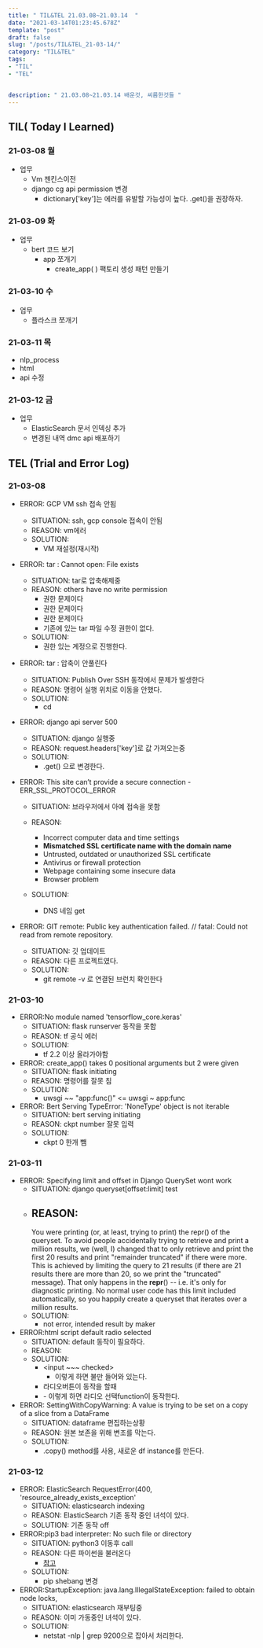 ```yaml
---
title: " TIL&TEL 21.03.08~21.03.14  "
date: "2021-03-14T01:23:45.678Z"
template: "post"
draft: false
slug: "/posts/TIL&TEL_21-03-14/"
category: "TIL&TEL"
tags:
- "TIL"
- "TEL"


description: " 21.03.08~21.03.14 배운것, 씨름한것들 "
---
```


## TIL( Today I Learned)

### 21-03-08 월

- 업무
  - Vm 젠킨스이전
  - django cg api permission 변경
    - dictionary['key']는 에러를 유발할 가능성이 높다. .get()을 권장하자.

### 21-03-09 화

- 업무
  - bert 코드 보기
    - app 쪼개기
      - create_app( ) 팩토리 생성 패턴 만들기

### 21-03-10 수

- 업무
  - 플라스크 쪼개기

### 21-03-11 목

- nlp_process
- html
- api 수정

### 21-03-12 금

- 업무
  - ElasticSearch 문서 인덱싱 추가
  - 변경된 내역 dmc api 배포하기


## TEL (Trial and Error Log)

### 21-03-08

- ERROR: GCP VM ssh 접속 안됨

  - SITUATION: ssh, gcp console 접속이 안됨
  - REASON: vm에러
  - SOLUTION:
    - VM 재설정(재시작)

- ERROR: tar : Cannot open: File exists

  - SITUATION: tar로 압축해제중
  - REASON: others have no write permission
    - 권한 문제이다 
    - 권한 문제이다
    - 권한 문제이다
    - 기존에 있는 tar 파일 수정 권한이 없다.
  - SOLUTION:
    - 권한 있는 계정으로 진행한다.

- ERROR: tar : 압축이 안풀린다

  - SITUATION: Publish Over SSH 동작에서 문제가 발생한다
  - REASON: 명령어 실행 위치로 이동을 안했다.
  - SOLUTION:
    - cd <target>

- ERROR: django api server 500

  - SITUATION: django 실행중
  - REASON: request.headers['key']로 값 가져오는중
  - SOLUTION:
    - .get() 으로 변경한다.

- ERROR: This site can’t provide a secure connection - ERR_SSL_PROTOCOL_ERROR

  - SITUATION: 브라우저에서 아예 접속을 못함

  - REASON:

     

    - Incorrect computer data and time settings
    - **Mismatched SSL certificate name with the domain name**
    - Untrusted, outdated or unauthorized SSL certificate
    - Antivirus or firewall protection
    - Webpage containing some insecure data
    - Browser problem

  - SOLUTION:

    - DNS 네임 get

- ERROR: GIT remote: Public key authentication failed. // fatal: Could not read from remote repository.

  - SITUATION: 깃 업데이트
  - REASON: 다른 프로젝트였다.
  - SOLUTION:
    - git remote -v 로 연결된 브런치 확인한다

### 21-03-10

- ERROR:No module named 'tensorflow_core.keras'
  - SITUATION: flask runserver 동작을 못함
  - REASON: tf 공식 에러
  - SOLUTION:
    - tf 2.2 이상 올라가야함
- ERROR: create_app() takes 0 positional arguments but 2 were given
  - SITUATION: flask initiating
  - REASON: 명령어를 잘못 침
  - SOLUTION:
    - uwsgi ~~ "app:func()" <= uwsgi ~ app:func
- ERROR: Bert Serving TypeError: 'NoneType' object is not iterable
  - SITUATION: bert serving initiating
  - REASON: ckpt number 잘못 입력
  - SOLUTION:
    - ckpt 0 한개 뺌

### 21-03-11

- ERROR: Specifying limit and offset in Django QuerySet wont work
  - SITUATION: django queryset[offset:limit] test
  - REASON:
    - 
      You were printing (or, at least, trying to print) the repr() of the queryset. To avoid people accidentally trying to retrieve and print a million results, we (well, I) changed that to only retrieve and print the first 20 results and print "remainder truncated" if there were more. This is achieved by limiting the query to 21 results (if there are 21 results there are more than 20, so we print the "truncated" message). That only happens in the **repr**() -- i.e. it's only for diagnostic printing. No normal user code has this limit included automatically, so you happily create a queryset that iterates over a million results.
  - SOLUTION:
    - not error, intended result by maker 
- ERROR:html script default radio selected
  - SITUATION: default 동작이 필요하다.
  - REASON: 
  - SOLUTION:
    - <input ~~~ checked>
      - 이렇게 하면 불만 들어와 있는다.
    - 라디오버튼이 동작을 할때
    - <body onload= function() > 
      - 이렇게 하면 라디오 선택function이 동작한다.
- ERROR: SettingWithCopyWarning: A value is trying to be set on a copy of a slice from a DataFrame
  - SITUATION: dataframe 편집하는상황
  - REASON: 원본 보존을 위해 변조를 막는다. 
  - SOLUTION:
    - .copy() method를 사용, 새로운 df instance를 만든다.

### 21-03-12

- ERROR: ElasticSearch RequestError(400, 'resource_already_exists_exception'
  - SITUATION: elasticsearch indexing
  - REASON: ElasticSearch 기존 동작 중인 녀석이 있다.
  - SOLUTION: 기존 동작 off
- ERROR:pip3 bad interpreter: No such file or directory
  - SITUATION: python3 이동후 call
  - REASON: 다른 파이썬을 불러온다
    - [참고](https://stackoverflow.com/questions/51373063/pip3-bad-interpreter-no-such-file-or-directory)
  - SOLUTION:
    - pip shebang 변경 
- ERROR:StartupException: java.lang.IllegalStateException: failed to obtain node locks,
  - SITUATION: elasticsearch 재부팅중
  - REASON: 이미 가동중인 녀석이 있다.
  - SOLUTION:
    - netstat -nlp | grep 9200으로 잡아서 처리한다.